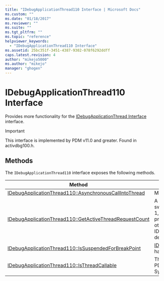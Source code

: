 ```yaml
---
title: "IDebugApplicationThread110 Interface | Microsoft Docs"
ms.custom: ""
ms.date: "01/18/2017"
ms.reviewer: ""
ms.suite: ""
ms.tgt_pltfrm: ""
ms.topic: "reference"
helpviewer_keywords: 
  - "IDebugApplicationThread110 Interface"
ms.assetid: 25bc351f-3451-4387-9302-078f6292ddff
caps.latest.revision: 4
author: "mikejo5000"
ms.author: "mikejo"
manager: "ghogen"
---
```

# IDebugApplicationThread110 Interface
Provides more functionality for the [IDebugApplicationThread Interface](../../winscript/reference/idebugapplicationthread-interface.md) interface.  
  
> [!IMPORTANT]
> This interface is implemented by PDM v11.0 and greater. Found in activdbg100.h.  
  
## Methods  
 The `IDebugApplicationThread110` interface exposes the following methods.  
  
|Method|Description|  
|------------|-----------------|  
|[IDebugApplicationThread110::AsynchronousCallIntoThread](../../winscript/reference/idebugapplicationthread110-asynchronouscallintothread.md)|Makes an asynchronous call on the main thread.|  
|[IDebugApplicationThread110::GetActiveThreadRequestCount](../../winscript/reference/idebugapplicationthread110-getactivethreadrequestcount.md)|A count of how many thread requests from the PDM's thread switching mechanisms are currently processing. Usually 0 or 1, but it's possible for this to be higher if one thread call starts processing but triggers a synchronous call out of thread or otherwise suspends the thread (for example, by triggering an IDebugApplicationEvents event which is issued on the debugger thread)|  
|[IDebugApplicationThread110::IsSuspendedForBreakPoint](../../winscript/reference/idebugapplicationthread110-issuspendedforbreakpoint.md)|[IDebugApplicationThreadEvents110::OnSuspendForBreakPoint](../../winscript/reference/idebugapplicationthreadevents110-onsuspendforbreakpoint.md) has been called on this thread and has not yet completed.|  
|[IDebugApplicationThread110::IsThreadCallable](../../winscript/reference/idebugapplicationthread110-isthreadcallable.md)|This thread is in a state that can process calls made using the PDM's thread switching mechanisms (such as SynchronousCallInThread).|